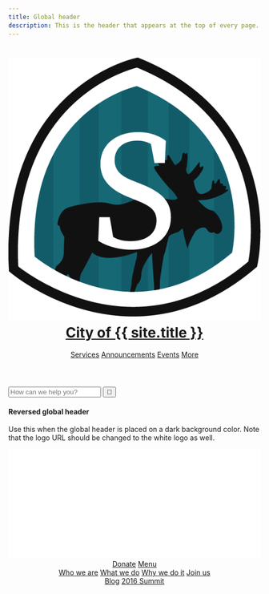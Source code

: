 ```yaml
---
title: Global header
description: This is the header that appears at the top of every page.
---
```


<div class="preview">
  <header class="global-header">
    <div class="grid-box">
      <div class="align-left">
          <h1 class="global-header-title"><img class="header-icon" src="/media/images/springfield_logo.png"/><a href="/">City of {{ site.title }}</a></h1>
      </div>
      <div class="bar-menu global-header-menu align-right">
        <a href="#" class="menu-item">Services</a>
        <a href="#" class="menu-item">Announcements</a>
        <a href="#" class="menu-item">Events</a>
        <a href="#" class="menu-item">More</a>
        <a href="#" class="menu-item js-search-button"><span class="fa fa-search"></span></a>
      </div>
    </div>
  </header>
  <div class="global-header-search">
    <form action="" class="searchbar">
      <input class="searchbar-input" type="search" placeholder="How can we help you?">
      <input class="searchbar-button" type="submit" value="&#xf002">
    </form>
  </div>

</div>

#### Reversed global header

Use this when the global header is placed on a dark background color. Note that the logo URL should be changed to the white logo as well.

<div class="preview">
  <header class="global-header reverse-global-header home-hero-header" role="banner">
    <div class="grid-box">
      <div class="width-one-whole">
        <div class="align-left">
          <div class="global-header-logo">
            <a href="/"><img class="header-icon" src="/media/images/cfa-logo-white.png" alt="Code for America Logo" /></a>
          </div>
        </div>
        <div class="button-menu global-header-buttons align-right" role="navigation">
          <a class="menu-item button button-small button-primary" href="#" title="Donate">Donate</a>
          <a class="menu-item button button-small js-menu-button" href="{{ siteUrl }}donate" title="Open menu"><span class="fa fa-bars"></span> Menu</a>
        </div>
      </div>
      <div class="width-one-whole global-header-navigation">
        <div class="bar-menu global-header-menu align-left" role="navigation">
          <a href="#" class="menu-item">Who we are</a>
          <a href="#" class="menu-item">What we do</a>
          <a href="#" class="menu-item">Why we do it</a>
          <a href="#" class="menu-item">Join us</a>
        </div>
        <div class="bar-menu global-header-menu align-right" role="navigation">
          <a href="#" class="menu-item">Blog</a>
          <a href="#" class="menu-item">2016 Summit</a>
        </div>
      </div>
    </div>
  </header>
</div>
